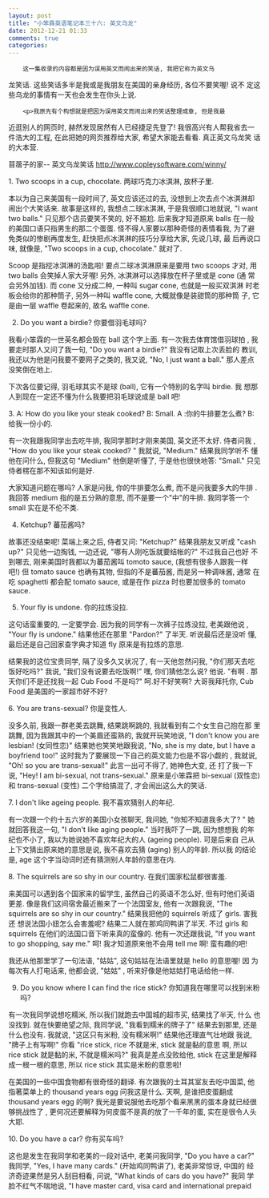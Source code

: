 ```yaml
---
layout: post
title: "小笨霖英语笔记本三十六: 英文乌龙"
date: 2012-12-21 01:33
comments: true
categories: 
---
```

        
        
        这一集收录的内容都是因为误用英文而闹出来的笑话, 我把它称为英文乌
龙笑话.   这些笑话多半是我或是我朋友在美国的亲身经历, 各位不要笑喔! 说不
定这些乌龙的事情有一天也会发生在你头上说.

        <p>我原先有个构想就是把因为误用英文而闹出来的笑话整理成章, 但是我最
近逛别人的网页时, 赫然发现居然有人已经捷足先登了! 我很高兴有人帮我省去一
件浩大的工程, 在此把她的网页推荐给大家, 希望大家能去看看.  真正英文乌龙笑
话的大本营.</p>

苜蓿子的家-- 英文乌龙笑话  http://www.copleysoftware.com/winny/

<p>1. Two scoops in a cup, chocolate.
两球巧克力冰淇淋, 放杯子里.</p>

本以为自己来美国有一段时间了, 英文应该还过的去, 没想到上次去点个冰淇淋却
闹出个大笑话来.  故事是这样的, 我想点二球冰淇淋, 于是我很顺口地就说,  "I 
want two balls."  只见那个店员要笑不笑的, 好不尴尬.  后来我才知道原来 balls 
在一般的美国口语只指男生的那二个蛋蛋. 怪不得人家要以那种奇怪的表情看我, 
为了避免类似的惨剧再度发生, 赶快把点冰淇淋的技巧分享给大家, 先说几球, 最
后再说口味, 就像是, "Two scoops in a cup, chocolate." 就对了.

<p>Scoop 是指挖冰淇淋的汤匙啦! 要点二球冰淇淋原来是要用 two scoops 才对, 用
 two balls 会笑掉人家大牙喔!  另外, 冰淇淋可以选择放在杯子里或是 cone (通
常会另外加钱). 而 cone 又分成二种, 一种叫 sugar cone, 也就是一般买双淇淋
时老板会给你的那种筒子, 另外一种叫 waffle cone, 大概就像是装甜筒的那种筒
子, 它是由一层 waffle 卷起来的, 故名 waffle cone.  </p>
 
2. Do you want a birdie?
你要借羽毛球吗? 

<p>我看小笨霖的一世英名都会毁在 ball 这个字上面.   有一次我去体育馆借羽球拍
, 我要走时那人又问了我一句, "Do you want a birdie?" 我没有记取上次丢脸的
教训, 我还以为他是问我要不要网子之类的, 我又说, "No, I just want a ball." 
那人差点没笑倒在地上.</p>

下次各位要记得, 羽毛球其实不是球 (ball), 它有一个特别的名字叫 birdie. 我
想那人到现在一定还不懂为什么我要把羽毛球说成是 ball 吧! 
 
<p>3. A: How do you like your steak cooked?  B: Small.
A :你的牛排要怎么煮? B: 给我一份小的.</p>

有一次我跟我同学出去吃牛排, 我同学那时才刚来美国, 英文还不太好.  侍者问我
, "How do you like your steak cooked? " 我就说, "Medium."   结果我同学听不
懂他在问什么, 但我这句 "Medium" 他倒是听懂了, 于是他也很快地答: "Small." 
只见侍者楞在那不知该如何是好.   

<p>大家知道问题在哪吗? 人家是问我, 你的牛排要怎么煮, 而不是问我要多大的牛排
.  我回答 medium 指的是五分熟的意思, 而不是要一个"中"的牛排.  我同学答一个
 small 实在是不伦不类.</p>
 
4. Ketchup?
蕃茄酱吗?

<p>故事还没结束呢! 菜端上来之后, 侍者又问: "Ketchup?" 结果我朋友又听成 "cash 
up?" 只见他一边掏钱, 一边还说, "哪有人刚吃饭就要结帐的?"   不过我自己也好
不到哪去, 刚来美国时我都以为蕃茄酱叫 tomoto sauce, (我想有很多人跟我一样
吧!) 但 tomato sauce 也确有其物, 但指的不是蕃茄酱, 而是另一种调味酱, 通常
在吃 spaghetti 都会配 tomato sauce, 或是在作 pizza 时也要加很多的 tomato 
sauce.</p>
 
5. Your fly is undone.
你的拉炼没拉.

<p>这句话蛮重要的, 一定要学会.   因为我的同学有一次裤子拉炼没拉, 老美跟他说
, "Your fly is undone." 结果他还在那里 "Pardon?" 了半天. 听说最后还是没听
懂, 最后还是自己回家查字典才知道 fly 原来是有拉炼的意思.</p>

结果我的这位宝贵同学, 隔了没多久又状况了, 有一天他忽然问我, "你们那天去吃
饭好吃吗?" 我说, "我们没有说要去吃饭啊!" 嘿, 你们猜他怎么说?  他说. "有啊
. 那天你们不是还找我一起 Cub Food 不是吗?" 呵.好不好笑啊? 大哥我拜托你, 
Cub Food 是美国的一家超市好不好?
 
<p>6. You are trans-sexual?
你是变性人.</p>

没多久前, 我跟一群老美去跳舞, 结果跳啊跳的, 我就看到有二个女生自己抱在那
里跳舞, 因为我跟其中的一个美眉还蛮熟的, 我就开玩笑地说, "I don't know you 
are lesbian! (女同性恋)" 结果她也笑笑地跟我说, "No, she is my date, but 
I have a boyfriend too!" 这时我为了要展现一下自己的英文能力也是不容小觑的
, 我就说, "Oh! so you are trans-sexual!" 此言一出可不得了, 她神色大变, 还
打了我一下说, "Hey! I am bi-sexual, not trans-sexual." 原来是小笨霖把 bi-sexual 
(双性恋) 和 trans-sexual (变性) 二个字给搞混了, 才会闹出这么大的笑话. 
 
<p>7. I don't like ageing people.
我不喜欢猜别人的年纪.</p>

有一次跟一个约十五六岁的美国小女孩聊天, 我问她, "你知不知道我多大了? " 她
就回答我这一句, "I don't like aging people."   当时我吓了一跳, 因为想想我
的年纪也不小了, 我以为她说她不喜欢年纪大的人 (ageing people). 可是后来自
己从上下文猜出原来她的意思是说, 我不喜欢去猜 (aging) 别人的年龄.  所以我
的结论是, age 这个字当动词时还有猜测别人年龄的意思在内.
 
<p>8. The squirrels are so shy in our country.
在我们国家松鼠都很害羞.</p>

来美国可以遇到各个国家来的留学生, 虽然自己的英语不怎么好, 但有时他们英语
更差.   像是我们这间宿舍最近搬来了一个法国室友, 他有一次跟我说, "The squirrels 
are so shy in our country."  结果我把他的 squirrels 听成了 girls.  害我还
想说法国小妞怎么会害羞呢? 结果二人就在那鸡同鸭讲了半天.  不过 girls 和 squirrels 
在他们的法国口音下听来真的蛮像的.  他有一次还跟我说, "If you want to go 
shopping, say me."  呵! 我才知道原来他不会用 tell me 啊! 蛮有趣的吧!

<p>我还从他那里学了一句法语, "姑姑", 这句姑姑在法语里就是 hello 的意思喔! 因
为每次有人打电话来, 他都会说, "姑姑" , 听来好像是他姑姑打电话给他一样.</p>
 
9. Do you know where I can find the rice stick?
你知道我在哪里可以找到米粉吗?

<p>有一次我同学说想吃糯米, 所以我们就跑去中国城的超市买, 结果找了半天, 什么
也没找到. 就在快要绝望之际, 我同学说, "我看到糯米的牌子了" 结果去到那里, 
还是什么也没有.  我就说, "这区只有米粉, 没有糯米啊!" 结果他还理直气壮地跟
我说, "牌子上有写啊!" 你看 "rice stick, rice 不就是米, stick 就是黏的意思
啊, 所以 rice stick 就是黏的米, 不就是糯米吗?" 我真是差点没败给他, stick 
在这里是解释成一根一根的意思, 所以 rice stick 其实是米粉的意思啦!</p>

在美国的一些中国食物都有很奇怪的翻译.   有次跟我的土耳其室友去吃中国菜, 
他指著菜单上的 thousand years egg 问我这是什么. 天啊, 是谁把皮蛋翻成 thousand 
years egg 的啊? 我光是要说服他去吃那个看来黑黑的蛋本身就已经很够挑战性了
, 更何况还要解释为何皮蛋不是真的放了一千年的蛋, 实在是很令人头大耶.
 
<p>10. Do you have a car?
你有买车吗?</p>

这也是发生在我同学和老美的一段对话中, 老美问我同学, "Do you have a car?" 
我同学, "Yes, I have many cards." (开始鸡同鸭讲了), 老美非常惊讶, 中国的
经济奇迹果然是另人刮目相看, 问说, "What kinds of cars do you have?" 我同
学脸不红气不喘地说, "I have master card, visa card and international prepaid 
